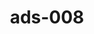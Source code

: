 ---
categories:
- ads_category-20
tags:
- ads_tag-19
- ads_tag-3
- ads_tag-14
- ads_tag-9
- ads_tag-4
- ads_tag-7
title: ads-008
---